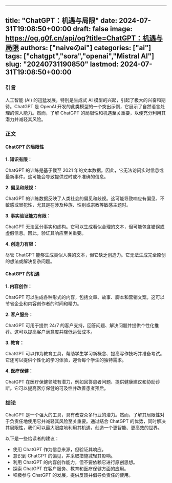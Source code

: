 
---
title: "ChatGPT：机遇与局限"
date: 2024-07-31T19:08:50+00:00
draft: false
image: https://og.g0f.cn/api/og?title=ChatGPT：机遇与局限
authors: ["naiveのai"]
categories: ["ai"]
tags: ["chatgpt","sora","openai","Mistral AI"]
slug: "20240731190850"
lastmod: 2024-07-31T19:08:50+00:00
---
### 引言

人工智能 (AI) 的迅猛发展，特别是生成式 AI 模型的兴起，引起了极大的兴奋和期待。ChatGPT 是 OpenAI 开发的此类模型的一个突出示例，它展示了自然语言处理的惊人能力。然而，了解 ChatGPT 的局限性和机遇至关重要，以便充分利用其潜力并减轻其风险。

### 正文

#### ChatGPT 的局限性

**1. 知识有限：**

ChatGPT 的训练是基于截至 2021 年的文本数据。因此，它无法访问实时信息或最新事件。这可能会导致提供过时或不准确的信息。

**2. 偏见和歧视：**

ChatGPT 的训练数据反映了人类社会的偏见和歧视。这可能导致响应有偏见、不敏感或冒犯性，尤其是在涉及种族、性别或宗教等敏感主题时。

**3. 事实验证能力有限：**

ChatGPT 无法区分事实和虚构。它可以生成看似合理的文本，但可能包含错误或虚假信息。因此，验证其响应至关重要。

**4. 创造力有限：**

尽管 ChatGPT 能够生成类似人类的文本，但它缺乏创造力。它无法生成完全原创的想法或解决复杂问题。

#### ChatGPT 的机遇

**1. 内容创作：**

ChatGPT 可以生成各种形式的内容，包括文章、故事、脚本和营销文案。这可以节省企业和内容创作者的时间和精力。

**2. 客户服务：**

ChatGPT 可用于提供 24/7 的客户支持，回答问题、解决问题并提供个性化推荐。这可以提高客户满意度并降低运营成本。

**3. 教育：**

ChatGPT 可以作为教育工具，帮助学生学习新概念、提高写作技巧并准备考试。它还可以提供个性化的学习体验，迎合每个学生的独特需求。

**4. 医疗保健：**

ChatGPT 在医疗保健领域有潜力，例如回答患者问题、提供健康建议和协助诊断。它可以提高医疗保健的可及性并改善患者预后。

### 结论

ChatGPT 是一个强大的工具，具有改变众多行业的潜力。然而，了解其局限性对于负责任地使用它并减轻其风险至关重要。通过结合 ChatGPT 的优势，同时解决其局限性，我们可以最大限度地利用其机遇，创造一个更智能、更高效的世界。

以下是一些给读者的建议：

* 使用 ChatGPT 作为信息来源，但验证其响应。
* 意识到 ChatGPT 的偏见，并采取措施减轻其影响。
* 利用 ChatGPT 的内容创作能力，但不要依赖它进行原创思想。
* 探索 ChatGPT 在客户服务、教育和医疗保健方面的应用。
* 积极参与 ChatGPT 的发展，提供反馈并倡导负责任的使用。